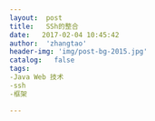 ```yaml
---
layout:  post
title:   SSh的整合
date:   2017-02-04 10:45:42
author:  'zhangtao'
header-img: 'img/post-bg-2015.jpg'
catalog:   false
tags:
-Java Web 技术
-ssh
-框架

---
```



